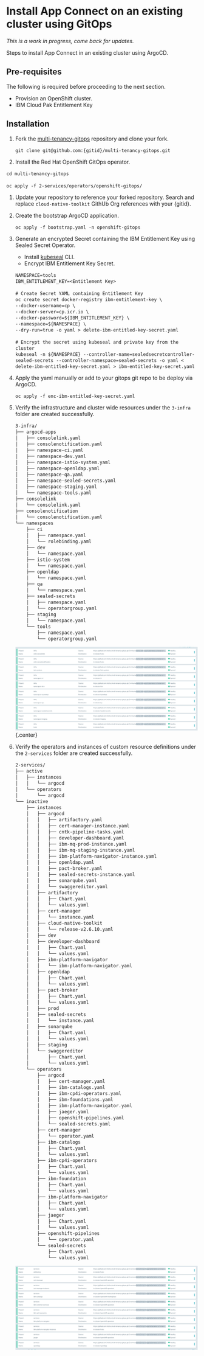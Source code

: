 # Install App Connect on an existing cluster using GitOps

<!--- cSpell:ignore gitid kubeseal cntk -->

_This is a work in progress, come back for updates._

Steps to install App Connect in an existing cluster using ArgoCD.

## Pre-requisites

The following is required before proceeding to the next section.

- Provision an OpenShift cluster.
- IBM Cloud Pak Entitlement Key

## Installation

1. Fork the [multi-tenancy-gitops](https://github.com/cloud-native-toolkit/multi-tenancy-gitops) repository and clone your fork.

    ```shell
    git clone git@github.com:{gitid}/multi-tenancy-gitops.git
    ```

1. Install the Red Hat OpenShift GitOps operator.

  ```shell
  cd multi-tenancy-gitops

  oc apply -f 2-services/operators/openshift-gitops/
  ```

1. Update your repository to reference your forked repository.  Search and replace `cloud-native-toolkit` GithUb Org references with your {gitid}.

1. Create the bootstrap ArgoCD application.

    ```shell
    oc apply -f bootstrap.yaml -n openshift-gitops
    ```

1. Generate an encrypted Secret containing the IBM Entitlement Key using Sealed Secret Operator.
    - Install [kubeseal](https://github.com/bitnami-labs/sealed-secrets/blob/main/README.md) CLI.
    - Encrypt IBM Entitlement Key Secret.

    ```shell
    NAMESPACE=tools
    IBM_ENTITLEMENT_KEY=<Entitlement Key>

    # Create Secret YAML containing Entitlement Key
    oc create secret docker-registry ibm-entitlement-key \
    --docker-username=cp \
    --docker-server=cp.icr.io \
    --docker-password=${IBM_ENTITLEMENT_KEY} \
    --namespace=${NAMESPACE} \
    --dry-run=true -o yaml > delete-ibm-entitled-key-secret.yaml

    # Encrypt the secret using kubeseal and private key from the cluster
    kubeseal -n ${NAMESPACE} --controller-name=sealedsecretcontroller-sealed-secrets --controller-namespace=sealed-secrets -o yaml < delete-ibm-entitled-key-secret.yaml > ibm-entitled-key-secret.yaml
    ```

1. Apply the yaml manually or add to your gitops git repo to be deploy via ArgoCD.

    ```shell
    oc apply -f enc-ibm-entitled-key-secret.yaml
    ```

1. Verify the infrastructure and cluster wide resources under the `3-infra` folder are created successfully.

    ```text
    3-infra/
    ├── argocd-apps
    │   ├── consolelink.yaml
    │   ├── consolenotification.yaml
    │   ├── namespace-ci.yaml
    │   ├── namespace-dev.yaml
    │   ├── namespace-istio-system.yaml
    │   ├── namespace-openldap.yaml
    │   ├── namespace-qa.yaml
    │   ├── namespace-sealed-secrets.yaml
    │   ├── namespace-staging.yaml
    │   └── namespace-tools.yaml
    ├── consolelink
    │   └── consolelink.yaml
    ├── consolenotification
    │   └── consolenotification.yaml
    └── namespaces
        ├── ci
        │   ├── namespace.yaml
        │   └── rolebinding.yaml
        ├── dev
        │   └── namespace.yaml
        ├── istio-system
        │   └── namespace.yaml
        ├── openldap
        │   └── namespace.yaml
        ├── qa
        │   └── namespace.yaml
        ├── sealed-secrets
        │   ├── namespace.yaml
        │   └── operatorgroup.yaml
        ├── staging
        │   └── namespace.yaml
        └── tools
            ├── namespace.yaml
            └── operatorgroup.yaml
    ```

    ![ArgoCD deployments of 3-infra](images/argocd-cntk-3-infra.png){.center}

1. Verify the operators and instances of custom resource definitions under the `2-services` folder are created successfully.

    ```text
    2-services/
    ├── active
    │   ├── instances
    │   │   └── argocd
    │   └── operators
    │       └── argocd
    └── inactive
        ├── instances
        │   ├── argocd
        │   │   ├── artifactory.yaml
        │   │   ├── cert-manager-instance.yaml
        │   │   ├── cntk-pipeline-tasks.yaml
        │   │   ├── developer-dashboard.yaml
        │   │   ├── ibm-mq-prod-instance.yaml
        │   │   ├── ibm-mq-staging-instance.yaml
        │   │   ├── ibm-platform-navigator-instance.yaml
        │   │   ├── openldap.yaml
        │   │   ├── pact-broker.yaml
        │   │   ├── sealed-secrets-instance.yaml
        │   │   ├── sonarqube.yaml
        │   │   └── swaggereditor.yaml
        │   ├── artifactory
        │   │   ├── Chart.yaml
        │   │   └── values.yaml
        │   ├── cert-manager
        │   │   └── instance.yaml
        │   ├── cloud-native-toolkit
        │   │   └── release-v2.6.10.yaml
        │   ├── dev
        │   ├── developer-dashboard
        │   │   ├── Chart.yaml
        │   │   └── values.yaml
        │   ├── ibm-platform-navigator
        │   │   └── ibm-platform-navigator.yaml
        │   ├── openldap
        │   │   ├── Chart.yaml
        │   │   └── values.yaml
        │   ├── pact-broker
        │   │   ├── Chart.yaml
        │   │   └── values.yaml
        │   ├── prod
        │   ├── sealed-secrets
        │   │   └── instance.yaml
        │   ├── sonarqube
        │   │   ├── Chart.yaml
        │   │   └── values.yaml
        │   ├── staging
        │   └── swaggereditor
        │       ├── Chart.yaml
        │       └── values.yaml
        └── operators
            ├── argocd
            │   ├── cert-manager.yaml
            │   ├── ibm-catalogs.yaml
            │   ├── ibm-cp4i-operators.yaml
            │   ├── ibm-foundations.yaml
            │   ├── ibm-platform-navigator.yaml
            │   ├── jaeger.yaml
            │   ├── openshift-pipelines.yaml
            │   └── sealed-secrets.yaml
            ├── cert-manager
            │   └── operator.yaml
            ├── ibm-catalogs
            │   ├── Chart.yaml
            │   └── values.yaml
            ├── ibm-cp4i-operators
            │   ├── Chart.yaml
            │   └── values.yaml
            ├── ibm-foundation
            │   ├── Chart.yaml
            │   └── values.yaml
            ├── ibm-platform-navigator
            │   ├── Chart.yaml
            │   └── values.yaml
            ├── jaeger
            │   ├── Chart.yaml
            │   └── values.yaml
            ├── openshift-pipelines
            │   └── operator.yaml
            └── sealed-secrets
                ├── Chart.yaml
                └── values.yaml
    ```

    ![ArgoCD deployments of 2-services](images/argocd-ace-2-services.png)
